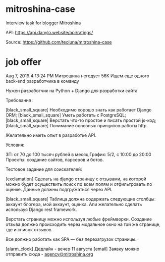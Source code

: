 # mitroshina-case

Interview task for blogger Mitroshina

API: https://api.danylo.website/api/ratings/

Source: https://github.com/teoluna/mitroshina-case


# job offer

Aug 7, 2019 4:13:24 PM
Митрошина негодует
56K
Ищем еще одного back-end разработчика в команду

Нужен разработчик на Python + Django для разработки сайта

Требования :

[black_small_square] Необходимо хорошо знать как работает Django ORM;
[black_small_square] Уметь работать с PostgreSQL;
[black_small_square] Верстать что-то простое и писать простой js-код;
[black_small_square] Понимание основных принципов работы http.

Желательно иметь опыт в разработке API.

Условия:

ЗП: от 70 до 100 тысяч рублей в месяц
График: 5/2, с 10:00 до 20:00
Проекты: создание сайтов, парсеров и ботов.

Тестовое задание для соискателей:

[exclamation] Сделать на django страницу с отзывами, на которой можно будет осуществить поиск по всем полям и отфильтровать по оценке. Данные должны подгружаться через API.

[black_small_square] Таблица должна содержать следующие столбцы:
аккаунт блогера, мой аккаунт, оценка.
Апи желательно сделать используя Django rest framework.

Верстать страницу можно используя любые фреймворки. Создание отзыва должно происходить через модальное окно на той же странице, где и список отзывов.

Все должно работать как SPA — без перезагрузок страницы.

[alarm_clock] Дедлайн - вечер 11 августа
[email] Заявку можно отправить сюда - agency@mitroshina.org
